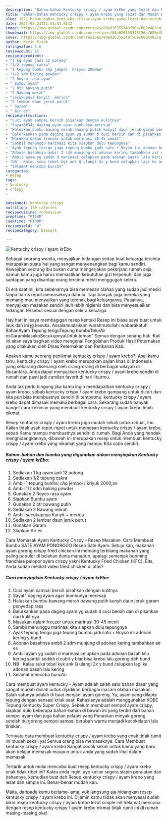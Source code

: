 ```yaml
---
description: "Bahan-bahan Kentucky crispy / ayam krEbo yang lezat dan Mudah Dibuat"
title: "Bahan-bahan Kentucky crispy / ayam krEbo yang lezat dan Mudah Dibuat"
slug: 1021-bahan-bahan-kentucky-crispy-ayam-krebo-yang-lezat-dan-mudah-dibuat
date: 2021-05-21T21:53:34.911Z
image: https://img-global.cpcdn.com/recipes/80a026355348f56a/680x482cq70/kentucky-crispy-ayam-krebo-foto-resep-utama.jpg
thumbnail: https://img-global.cpcdn.com/recipes/80a026355348f56a/680x482cq70/kentucky-crispy-ayam-krebo-foto-resep-utama.jpg
cover: https://img-global.cpcdn.com/recipes/80a026355348f56a/680x482cq70/kentucky-crispy-ayam-krebo-foto-resep-utama.jpg
author: Kevin Frank
ratingvalue: 4.6
reviewcount: 15
recipeingredient:
- "1 kg ayam jadi 12 potong"
- "1/2 tepung cakra"
- "1 tepung bumbu cAp jempol  kriyuk 2000an"
- "1/2 sdm baking powder"
- "2 Royco rasa ayam"
- " Bumbu ayam"
- "2 btr bawang putih"
- "2 Bawang merah"
- "secukupnya Kunyit  merica"
- "2 lembar daun jeruk purut"
- " Garam"
- " Air es"
recipeinstructions:
- "Cuci ayam sampai bersih pisahkan dengan kulitnya"
- "Sayat&#34; daging ayam agar bumbunya meresap"
- "Haluskan bumbu bawang merah bawang putih kunyit daun jeruk garam penyedap rasa"
- "Balurkankan pada daging ayam yg sudah d cuci bersih dan di pisahkan dari kulit nya"
- "Masukan dalam freezer untuk marinasi 30-45 menit"
- "Sambil menunggu marinasi kita siapkan dulu tepungnya"
- "Ayak tepung terigu juga tepung bumbu jadi satu + Royco ini adonan kering y bund"
- "Adonan basahnya ambil 2 sdm munjung di adonan kering tambahkan air es"
- "Ambil ayam yg sudah d marinasi celupkan pada adonan basah lalu kering sambil sedikit d cubit y biar bisa krebo lalu goreng deh bund"
- "NB : Kalau suka tebel kyk ank Q ulangi 2x y bund celupkan lagi ke adonan basah lalu kering"
- "Selamat mencoba buncAn"
categories:
- Resep
tags:
- kentucky
- crispy
- 

katakunci: kentucky crispy  
nutrition: 130 calories
recipecuisine: Indonesian
preptime: "PT14M"
cooktime: "PT39M"
recipeyield: "4"
recipecategory: Dessert

---
```



![Kentucky crispy / ayam krEbo](https://img-global.cpcdn.com/recipes/80a026355348f56a/680x482cq70/kentucky-crispy-ayam-krebo-foto-resep-utama.jpg)

Sebagai seorang wanita, menyajikan hidangan sedap buat keluarga tercinta merupakan suatu hal yang sangat menyenangkan bagi kamu sendiri. Kewajiban seorang ibu bukan cuma mengerjakan pekerjaan rumah saja, namun kamu juga harus memastikan kebutuhan gizi terpenuhi dan juga santapan yang disantap orang tercinta mesti menggugah selera.

Di era  saat ini, kita sebenarnya bisa memesan olahan yang sudah jadi meski tanpa harus repot memasaknya dahulu. Tapi banyak juga mereka yang memang mau menyajikan yang terenak bagi keluarganya. Pasalnya, menyajikan masakan sendiri jauh lebih higienis dan bisa menyesuaikan hidangan tersebut sesuai dengan selera keluarga. 

Hay hari ini saya membagigan resep kentaki Resep ini biasa saya buat untuk lauk dan ini jg kesuka. Assalamualaikum warahmatullahi wabarakatuh BahanAyam Tepung teriguTepung bumbuTelurAir esGaramMasakoSecukupnyaUntuk teman&#34; Semua dengan senang hati. Kali ini akan saya bagikan video mengenai Pengolahan Produk Hasil Peternakan yang dilakukan oleh Dinas Peternakan dan Perikanan Kab.

Apakah kamu seorang penikmat kentucky crispy / ayam krebo?. Asal kamu tahu, kentucky crispy / ayam krebo merupakan sajian khas di Indonesia yang sekarang disenangi oleh orang-orang di berbagai wilayah di Nusantara. Anda dapat menyajikan kentucky crispy / ayam krebo sendiri di rumah dan pasti jadi camilan favorit di hari liburmu.

Anda tak perlu bingung jika kamu ingin mendapatkan kentucky crispy / ayam krebo, sebab kentucky crispy / ayam krebo gampang untuk dicari dan kita pun bisa membuatnya sendiri di tempatmu. kentucky crispy / ayam krebo dapat dimasak memalui berbagai cara. Sekarang sudah banyak banget cara kekinian yang membuat kentucky crispy / ayam krebo lebih nikmat.

Resep kentucky crispy / ayam krebo juga mudah sekali untuk dibuat, lho. Kalian tidak usah repot-repot untuk memesan kentucky crispy / ayam krebo, sebab Kamu mampu membuatnya sendiri di rumah. Bagi Anda yang hendak menghidangkannya, dibawah ini merupakan resep untuk membuat kentucky crispy / ayam krebo yang nikamat yang mampu Kita coba sendiri.

<!--inarticleads1-->

##### Bahan-bahan dan bumbu yang digunakan dalam menyiapkan Kentucky crispy / ayam krEbo:

1. Sediakan 1 kg ayam jadi 12 potong
1. Sediakan 1/2 tepung cakra
1. Ambil 1 tepung bumbu cAp jempol / kriyuk 2000,an
1. Ambil 1/2 sdm baking powder
1. Gunakan 2 Royco rasa ayam
1. Siapkan  Bumbu ayam
1. Gunakan 2 btr bawang putih
1. Sediakan 2 Bawang merah
1. Ambil secukupnya Kunyit + merica
1. Sediakan 2 lembar daun jeruk purut
1. Gunakan  Garam
1. Siapkan  Air es


Cara Memasak Ayam Kentucky Crispy - Resep Masakan. Cara Membuat Bumbu SATE AYAM PONOROGO Resep Sate Ayam. Setuju kan, makanan ayam goreng crispy fried chicken ini memang terbilang makanan yang paling populer di belahan dunia manapun, apalagi semenjak booming franchise pelopor ayam crispy yakni Kentucky Fried Chicken (KFC). Eits, Anda sudah melihat video fried chicken di atas? 

<!--inarticleads2-->

##### Cara menyiapkan Kentucky crispy / ayam krEbo:

1. Cuci ayam sampai bersih pisahkan dengan kulitnya
1. Sayat&#34; daging ayam agar bumbunya meresap
1. Haluskan bumbu bawang merah bawang putih kunyit daun jeruk garam penyedap rasa
1. Balurkankan pada daging ayam yg sudah d cuci bersih dan di pisahkan dari kulit nya
1. Masukan dalam freezer untuk marinasi 30-45 menit
1. Sambil menunggu marinasi kita siapkan dulu tepungnya
1. Ayak tepung terigu juga tepung bumbu jadi satu + Royco ini adonan kering y bund
1. Adonan basahnya ambil 2 sdm munjung di adonan kering tambahkan air es
1. Ambil ayam yg sudah d marinasi celupkan pada adonan basah lalu kering sambil sedikit d cubit y biar bisa krebo lalu goreng deh bund
1. NB : Kalau suka tebel kyk ank Q ulangi 2x y bund celupkan lagi ke adonan basah lalu kering
1. Selamat mencoba buncAn


Cara membuat ayam kentucky - Ayam adalah salah satu bahan dasar yang sangat mudah diolah untuk dijadikan berbagai macam olahan masakan. Salah satunya adalah di buat menjadi ayam goreng. Ya, ayam yang dilapisi tepung dengan sensasi kriuk saat. Rahasianya adalah menggunakan KOBE Tepung Kentucky Super Crispy. Sebelum membuat sempol ayam crispy, siapkan dulu beberapa bahan-bahan di bawah ini yang terdiri dari bahan sempol ayam dan juga bahan pelapis yang Panaskan minyak goreng, setelah itu goreng sempol sampai berubah warna menjadi kecokelatan lalu tiriskan. 

Ternyata cara membuat kentucky crispy / ayam krebo yang enak tidak rumit ini mudah sekali ya! Semua orang bisa memasaknya. Cara Membuat kentucky crispy / ayam krebo Sangat cocok sekali untuk kamu yang baru akan belajar memasak maupun untuk anda yang sudah lihai dalam memasak.

Tertarik untuk mulai mencoba buat resep kentucky crispy / ayam krebo enak tidak ribet ini? Kalau anda ingin, ayo kalian segera siapin peralatan dan bahannya, kemudian buat deh Resep kentucky crispy / ayam krebo yang lezat dan simple ini. Benar-benar mudah kan. 

Maka, daripada kamu berlama-lama, yuk langsung aja hidangkan resep kentucky crispy / ayam krebo ini. Dijamin kamu tiidak akan menyesal sudah bikin resep kentucky crispy / ayam krebo lezat simple ini! Selamat mencoba dengan resep kentucky crispy / ayam krebo nikmat tidak rumit ini di rumah masing-masing,oke!.


